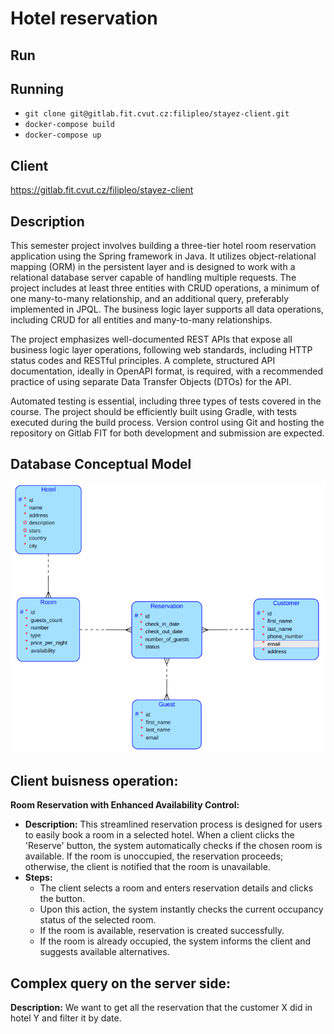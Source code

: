# Hotel reservation
## Run
## Running
- `git clone git@gitlab.fit.cvut.cz:filipleo/stayez-client.git`
- `docker-compose build`
- `docker-compose up`
## Client
https://gitlab.fit.cvut.cz/filipleo/stayez-client
## Description
This semester project involves building a three-tier hotel room reservation application using the Spring framework in Java. It utilizes object-relational mapping (ORM) in the persistent layer and is designed to work with a relational database server capable of handling multiple requests. The project includes at least three entities with CRUD operations, a minimum of one many-to-many relationship, and an additional query, preferably implemented in JPQL. The business logic layer supports all data operations, including CRUD for all entities and many-to-many relationships.

The project emphasizes well-documented REST APIs that expose all business logic layer operations, following web standards, including HTTP status codes and RESTful principles. A complete, structured API documentation, ideally in OpenAPI format, is required, with a recommended practice of using separate Data Transfer Objects (DTOs) for the API.

Automated testing is essential, including three types of tests covered in the course. The project should be efficiently built using Gradle, with tests executed during the build process. Version control using Git and hosting the repository on Gitlab FIT for both development and submission are expected.

## Database Conceptual Model
![database_diagram](images/db.png)
## Client buisness operation:
**Room Reservation with Enhanced Availability Control:**
- **Description:** This streamlined reservation process is designed for users to easily book a room in a selected hotel. When a client clicks the 'Reserve' button, the system automatically checks if the chosen room is available. If the room is unoccupied, the reservation proceeds; otherwise, the client is notified that the room is unavailable.
- **Steps:** 
    - The client selects a room and enters reservation details and clicks the button.
    - Upon this action, the system instantly checks the current occupancy status of the selected room.
    - If the room is available, reservation is created successfully.
    - If the room is already occupied, the system informs the client and suggests available alternatives.
## Complex query on the server side: 
**Description:** 
We want to get all the reservation that the customer X did in hotel Y and filter it by date.
